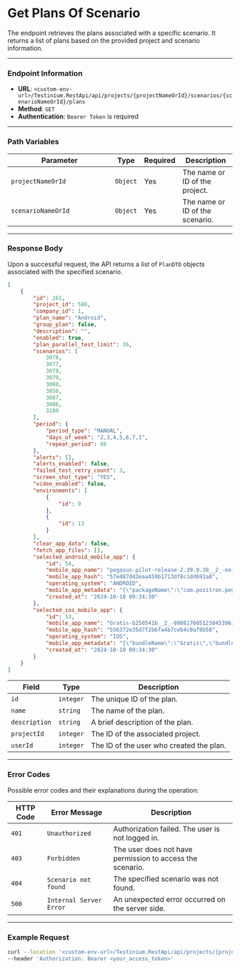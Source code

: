 # Get Plans Of Scenario

The endpoint retrieves the plans associated with a specific scenario. It returns a list of plans based on the provided project and scenario information.

***

### Endpoint Information

* **URL**: `<custom-env-url>/Testinium.RestApi/api/projects/{projectNameOrId}/scenarios/{scenarioNameOrId}/plans`
* **Method**: `GET`
* **Authentication**: `Bearer Token` is required

***

### Path Variables

<table><thead><tr><th width="217">Parameter</th><th>Type</th><th>Required</th><th>Description</th></tr></thead><tbody><tr><td><code>projectNameOrId</code></td><td><code>Object</code></td><td>Yes</td><td>The name or ID of the project.</td></tr><tr><td><code>scenarioNameOrId</code></td><td><code>Object</code></td><td>Yes</td><td>The name or ID of the scenario.</td></tr></tbody></table>

***

### Response Body

Upon a successful request, the API returns a list of `PlanDTO` objects associated with the specified scenario.

```json
[
    {
        "id": 261,
        "project_id": 580,
        "company_id": 1,
        "plan_name": "Android",
        "group_plan": false,
        "description": "",
        "enabled": true,
        "plan_parallel_test_limit": 36,
        "scenarios": [
            3076,
            3077,
            3078,
            3079,
            3080,
            3056,
            3087,
            3086,
            3100
        ],
        "period": {
            "period_type": "MANUAL",
            "days_of_week": "2,3,4,5,6,7,1",
            "repeat_period": 60
        },
        "alerts": [],
        "alerts_enabled": false,
        "failed_test_retry_count": 3,
        "screen_shot_type": "YES",
        "video_enabled": false,
        "environments": [
            {
                "id": 9
            },
            {
                "id": 13
            }
        ],
        "clear_app_data": false,
        "fetch_app_files": [],
        "selected_android_mobile_app": {
            "id": 54,
            "mobile_app_name": "pegasus-pilot-release-2.39.0.38__2_-ee15733f-2799725523214323595.apk",
            "mobile_app_hash": "57e487d42eaa459b1713df8c1dd691a8",
            "operating_system": "ANDROID",
            "mobile_app_metadata": "{\"packageName\":\"com.pozitron.pegasus.pilotRelease\",\"label\":\"PGS Pilot\",\"icon\":\"res/u3.png\",\"versionName\":\"2.39.0.38\",\"versionCode\":119,\"minSdkVersion\":\"23\",\"targetSdkVersion\":\"33\"}",
            "created_at": "2024-10-18 09:34:30"
        },
        "selected_ios_mobile_app": {
            "id": 53,
            "mobile_app_name": "Gratis-b250541b__2_-8988176051238453961.ipa",
            "mobile_app_hash": "556372e35d7f2b6fa4b7ceb4c0af8b58",
            "operating_system": "IOS",
            "mobile_app_metadata": "{\"bundleName\":\"Gratis\",\"bundleDisplayName\":\"Gratis\",\"bundleVersion\":\"3.2.12\",\"bundleMinOsVersion\":\"12.0\",\"bundleDevelopmentRegion\":\"tr\",\"bundleExecutable\":\"Gratis\",\"bundleIconFiles\":\"\",\"bundleInfoDictVersion\":\"6.0\",\"bundlePackageType\":\"APPL\",\"bundleMainStoryBoardFile\":\"Main\"}",
            "created_at": "2024-10-18 09:34:30"
        }
    }
]
```

| Field         | Type      | Description                              |
| ------------- | --------- | ---------------------------------------- |
| `id`          | `integer` | The unique ID of the plan.               |
| `name`        | `string`  | The name of the plan.                    |
| `description` | `string`  | A brief description of the plan.         |
| `projectId`   | `integer` | The ID of the associated project.        |
| `userId`      | `integer` | The ID of the user who created the plan. |

***

### Error Codes

Possible error codes and their explanations during the operation:

| HTTP Code | Error Message           | Description                                               |
| --------- | ----------------------- | --------------------------------------------------------- |
| `401`     | `Unauthorized`          | Authorization failed. The user is not logged in.          |
| `403`     | `Forbidden`             | The user does not have permission to access the scenario. |
| `404`     | `Scenario not found`    | The specified scenario was not found.                     |
| `500`     | `Internal Server Error` | An unexpected error occurred on the server side.          |

***

### Example Request

```bash
curl --location '<custom-env-url>/Testinium.RestApi/api/projects/{projectNameOrId}/scenarios/{scenarioNameOrId}/plans' \
--header 'Authorization: Bearer <your_access_token>'
```
